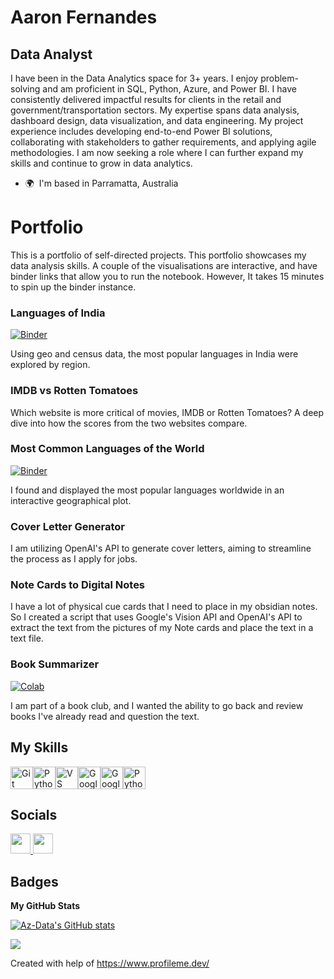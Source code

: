 
Aaron Fernandes
================================

Data Analyst
------------

I have been in the Data Analytics space for 3+ years. I enjoy problem-solving and am proficient in SQL, Python, Azure, and Power BI. I have consistently delivered impactful results for clients in the retail and government/transportation sectors. My expertise spans data analysis, dashboard design, data visualization, and data engineering. My project experience includes developing end-to-end Power BI solutions, collaborating with stakeholders to gather requirements, and applying agile methodologies. I am now seeking a role where I can further expand my skills and continue to grow in data analytics.

* 🌍  I'm based in Parramatta, Australia


# Portfolio

This is a portfolio of self-directed projects. This portfolio showcases my data analysis skills. A couple of the visualisations are interactive, and have binder links that allow you to run the notebook. However, It takes 15 minutes to spin up the binder instance.  


### Languages of India 
[![Binder](https://mybinder.org/badge_logo.svg)](https://mybinder.org/v2/gh/Az-Data/Portfolio/HEAD?labpath=Languages+of+India.ipynb)

Using geo and census data, the most popular languages in India were explored by region.


### IMDB vs Rotten Tomatoes
Which website is more critical of movies, IMDB or Rotten Tomatoes? A deep dive into how the scores from the two websites compare. 


### Most Common Languages of the World
[![Binder](https://mybinder.org/badge_logo.svg)](https://mybinder.org/v2/gh/Az-Data/Portfolio/HEAD?labpath=Most+Common+Languages+of+the+World.ipynb)

I found and displayed the most popular languages worldwide in an interactive geographical plot. 


### Cover Letter Generator
I am utilizing OpenAI's API to generate cover letters, aiming to streamline the process as I apply for jobs.  


### Note Cards to Digital Notes
I have a lot of physical cue cards that I need to place in my obsidian notes. So I created a script that uses Google's Vision API and OpenAI's API to extract the text from the pictures of my Note cards and place the text in a text file. 


### Book Summarizer
[![Colab](https://colab.research.google.com/assets/colab-badge.svg)](https://colab.research.google.com/github/Az-Data/Portfolio/blob/master/Book%20Summariser.ipynb)

I am part of a book club, and I wanted the ability to go back and review books I've already read and question the text.  


## My Skills

<p align="left">
<a href="https://git-scm.com/" target="_blank" rel="noreferrer"><img src="https://raw.githubusercontent.com/danielcranney/readme-generator/main/public/icons/skills/git-colored.svg" width="36" height="36" alt="Git" /></a><a href="https://www.python.org/" target="_blank" rel="noreferrer"><img src="https://raw.githubusercontent.com/danielcranney/readme-generator/main/public/icons/skills/python-colored.svg" width="36" height="36" alt="Python" /></a><a href="https://code.visualstudio.com/" target="_blank" rel="noreferrer"><img src="https://raw.githubusercontent.com/danielcranney/readme-generator/main/public/icons/skills/visualstudiocode.svg" width="36" height="36" alt="VS Code" /></a><a href="https://cloud.google.com/" target="_blank" rel="noreferrer"><img src="https://raw.githubusercontent.com/danielcranney/readme-generator/main/public/icons/skills/googlecloud-colored.svg" width="36" height="36" alt="Google Cloud" /></a><img src="https://www.svgrepo.com/show/354428/tableau-icon.svg" width="36" height="36" alt="Google Cloud" /></a><img src="https://uxwing.com/wp-content/themes/uxwing/download/brands-and-social-media/power-bi-icon.png" width="36" height="36" alt="Python" />
</p>


## Socials

<p align="left"> <a href="https://www.github.com/Az-Data" target="_blank" rel="noreferrer"> <picture> <source media="(prefers-color-scheme: dark)" srcset="https://raw.githubusercontent.com/danielcranney/readme-generator/main/public/icons/socials/github-dark.svg" /> <source media="(prefers-color-scheme: light)" srcset="https://raw.githubusercontent.com/danielcranney/readme-generator/main/public/icons/socials/github.svg" /> <img src="https://raw.githubusercontent.com/danielcranney/readme-generator/main/public/icons/socials/github.svg" width="32" height="32" /> </picture> </a> <a href="https://www.linkedin.com/in/aaron-fernandes-331237ab/" target="_blank" rel="noreferrer"> <picture> <source media="(prefers-color-scheme: dark)" srcset="https://raw.githubusercontent.com/danielcranney/readme-generator/main/public/icons/socials/linkedin-dark.svg" /> <source media="(prefers-color-scheme: light)" srcset="https://raw.githubusercontent.com/danielcranney/readme-generator/main/public/icons/socials/linkedin.svg" /> <img src="https://raw.githubusercontent.com/danielcranney/readme-generator/main/public/icons/socials/linkedin.svg" width="32" height="32" /> </picture> </a></p>

## Badges

<b>My GitHub Stats</b>

<a href="http://www.github.com/Az-Data"><img src="https://github-readme-stats.vercel.app/api?username=Az-Data&show_icons=true&hide=&count_private=true&title_color=0891b2&text_color=ffffff&icon_color=0891b2&bg_color=1c1917&hide_border=true&show_icons=true" alt="Az-Data's GitHub stats" /></a>

<a href="http://www.github.com/Az-Data"><img src="https://github-readme-streak-stats.herokuapp.com/?user=Az-Data&stroke=ffffff&background=1c1917&ring=0891b2&fire=0891b2&currStreakNum=ffffff&currStreakLabel=0891b2&sideNums=ffffff&sideLabels=ffffff&dates=ffffff&hide_border=true" /></a>


Created with help of https://www.profileme.dev/
